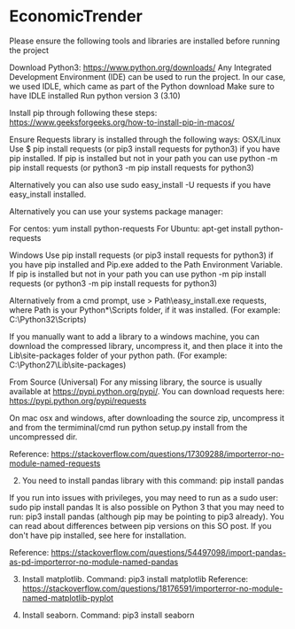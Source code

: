 # EconomicTrender
Please ensure the following tools and libraries are installed before running the project

Download Python3: https://www.python.org/downloads/
Any Integrated Development Environment (IDE) can be used to run the project. In our case, we used IDLE, which came as part of the Python download
Make sure to have IDLE installed
Run python version 3 (3.10)

Install pip through following these steps: https://www.geeksforgeeks.org/how-to-install-pip-in-macos/

Ensure Requests library is installed through the following ways:
OSX/Linux
Use $ pip install requests (or pip3 install requests for python3) if you have pip installed. If pip is installed but not in your path you can use python -m pip install requests (or python3 -m pip install requests for python3)

Alternatively you can also use sudo easy_install -U requests if you have easy_install installed.

Alternatively you can use your systems package manager:

For centos: yum install python-requests For Ubuntu: apt-get install python-requests

Windows
Use pip install requests (or pip3 install requests for python3) if you have pip installed and Pip.exe added to the Path Environment Variable. If pip is installed but not in your path you can use python -m pip install requests (or python3 -m pip install requests for python3)

Alternatively from a cmd prompt, use > Path\easy_install.exe requests, where Path is your Python*\Scripts folder, if it was installed. (For example: C:\Python32\Scripts)

If you manually want to add a library to a windows machine, you can download the compressed library, uncompress it, and then place it into the Lib\site-packages folder of your python path. (For example: C:\Python27\Lib\site-packages)

From Source (Universal)
For any missing library, the source is usually available at https://pypi.python.org/pypi/. You can download requests here: https://pypi.python.org/pypi/requests

On mac osx and windows, after downloading the source zip, uncompress it and from the termiminal/cmd run python setup.py install from the uncompressed dir.

Reference: https://stackoverflow.com/questions/17309288/importerror-no-module-named-requests


2) You need to install pandas library with this command:
pip install pandas

If you run into issues with privileges, you may need to run as a sudo user:
sudo pip install pandas
It is also possible on Python 3 that you may need to run:
pip3 install pandas (although pip may be pointing to pip3 already). You can read about differences between pip versions on this SO post.
If you don't have pip installed, see here for installation.

Reference: https://stackoverflow.com/questions/54497098/import-pandas-as-pd-importerror-no-module-named-pandas



3) Install matplotlib. Command: pip3 install matplotlib
Reference: https://stackoverflow.com/questions/18176591/importerror-no-module-named-matplotlib-pyplot

4) Install seaborn. Command: pip3 install seaborn

